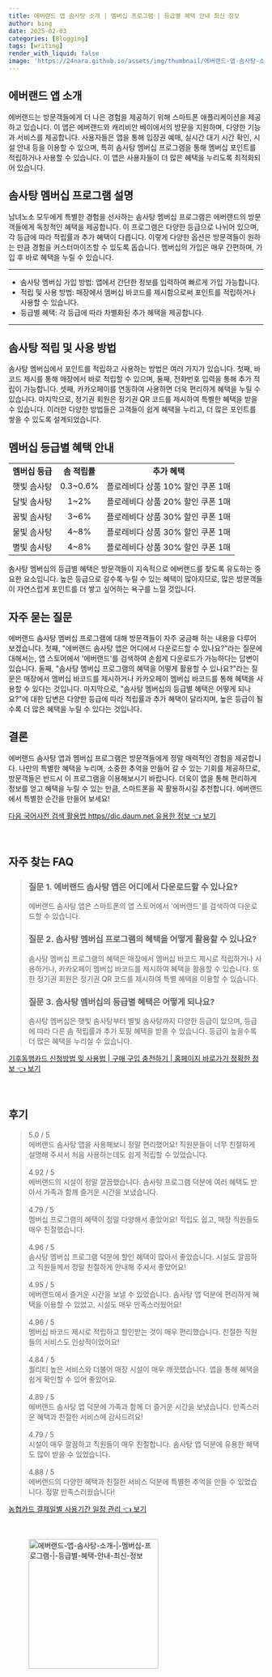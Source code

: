 ```yaml
---
title: 에버랜드 앱 솜사탕 소개 | 멤버십 프로그램 | 등급별 혜택 안내 최신 정보
author: bing
date: 2025-02-03
categories: [Blogging]
tags: [writing]
render_with_liquid: false
image: 'https://24nara.github.io/assets/img/thumbnail/에버랜드-앱-솜사탕-소개-|-멤버십-프로그램-|-등급별-혜택-안내-최신-정보.webp'
---
```



<h2 id='에버랜드 앱 소개'>에버랜드 앱 소개</h2>

<p>에버랜드는 방문객들에게 더 나은 경험을 제공하기 위해 스마트폰 애플리케이션을 제공하고 있습니다. 이 앱은 에버랜드와 캐리비안 베이에서의 방문을 지원하며, 다양한 기능과 서비스를 제공합니다. 사용자들은 앱을 통해 입장권 예매, 실시간 대기 시간 확인, 시설 안내 등을 이용할 수 있으며, 특히 솜사탕 멤버십 프로그램을 통해 멤버십 포인트를 적립하거나 사용할 수 있습니다. 이 앱은 사용자들이 더 많은 혜택을 누리도록 최적화되어 있습니다. </p>

<h2 id='솜사탕 멤버십 프로그램 설명'>솜사탕 멤버십 프로그램 설명</h2>

<p>남녀노소 모두에게 특별한 경험을 선사하는 솜사탕 멤버십 프로그램은 에버랜드의 방문객들에게 독창적인 혜택을 제공합니다. 이 프로그램은 다양한 등급으로 나뉘어 있으며, 각 등급에 따라 적립률과 추가 혜택이 다릅니다. 이렇게 다양한 옵션은 방문객들이 원하는 만큼 경험을 커스터마이즈할 수 있도록 돕습니다. 멤버십의 가입은 매우 간편하며, 가입 후 바로 혜택을 누릴 수 있습니다. </p>

<hr />

<ul>
    <li>솜사탕 멤버십 가입 방법: 앱에서 간단한 정보를 입력하여 빠르게 가입 가능합니다.</li>
    <li>적립 및 사용 방법: 매장에서 멤버십 바코드를 제시함으로써 포인트를 적립하거나 사용할 수 있습니다.</li>
    <li>등급별 혜택: 각 등급에 따라 차별화된 추가 혜택을 제공합니다.</li>
</ul>

<hr />

<h2 id='솜사탕 적립 및 사용 방법'>솜사탕 적립 및 사용 방법</h2>

<p>솜사탕 멤버십에서 포인트를 적립하고 사용하는 방법은 여러 가지가 있습니다. 첫째, 바코드 제시를 통해 매장에서 바로 적립할 수 있으며, 둘째, 전화번호 입력을 통해 추가 적립이 가능합니다. 셋째, 카카오페이를 연동하여 사용하면 더욱 편리하게 혜택을 누릴 수 있습니다. 마지막으로, 정기권 회원은 정기권 QR 코드를 제시하여 특별한 혜택을 받을 수 있습니다. 이러한 다양한 방법들은 고객들이 쉽게 혜택을 누리고, 더 많은 포인트를 쌓을 수 있도록 설계되었습니다. </p>

<h2 id='멤버십 등급별 혜택 안내'>멤버십 등급별 혜택 안내</h2>

<table>
    <tr>
        <td style="text-align: center; height: 17px;"><b>멤버십 등급</b></td>
        <td style="text-align: center; height: 17px;"><b>솜 적립률</b></td>
        <td style="text-align: center; height: 17px;"><b>추가 혜택</b></td>
    </tr>
    <tr>
        <td style="text-align: center; height: 17px;">햇빛 솜사탕</td>
        <td style="text-align: center; height: 17px;">0.3~0.6%</td>
        <td style="text-align: center; height: 17px;">플로레비다 상품 10% 할인 쿠폰 1매</td>
    </tr>
    <tr>
        <td style="text-align: center; height: 17px;">달빛 솜사탕</td>
        <td style="text-align: center; height: 17px;">1~2%</td>
        <td style="text-align: center; height: 17px;">플로레비다 상품 20% 할인 쿠폰 1매</td>
    </tr>
    <tr>
        <td style="text-align: center; height: 17px;">꿈빛 솜사탕</td>
        <td style="text-align: center; height: 17px;">3~6%</td>
        <td style="text-align: center; height: 17px;">플로레비다 상품 30% 할인 쿠폰 1매</td>
    </tr>
    <tr>
        <td style="text-align: center; height: 17px;">물빛 솜사탕</td>
        <td style="text-align: center; height: 17px;">4~8%</td>
        <td style="text-align: center; height: 17px;">플로레비다 상품 30% 할인 쿠폰 1매</td>
    </tr>
    <tr>
        <td style="text-align: center; height: 17px;">별빛 솜사탕</td>
        <td style="text-align: center; height: 17px;">4~8%</td>
        <td style="text-align: center; height: 17px;">플로레비다 상품 30% 할인 쿠폰 1매</td>
    </tr>
</table>

<p>솜사탕 멤버십의 등급별 혜택은 방문객들이 지속적으로 에버랜드를 찾도록 유도하는 중요한 요소입니다. 높은 등급으로 갈수록 누릴 수 있는 혜택이 많아지므로, 많은 방문객들이 자연스럽게 포인트를 더 쌓고 싶어하는 욕구를 느낄 것입니다.</p>

<h2 id='자주 묻는 질문'>자주 묻는 질문</h2>

<p>에버랜드 솜사탕 멤버십 프로그램에 대해 방문객들이 자주 궁금해 하는 내용을 다루어 보겠습니다. 첫째, "에버랜드 솜사탕 앱은 어디에서 다운로드할 수 있나요?"라는 질문에 대해서는, 앱 스토어에서 '에버랜드'를 검색하여 손쉽게 다운로드가 가능하다는 답변이 있습니다. 둘째, "솜사탕 멤버십 프로그램의 혜택을 어떻게 활용할 수 있나요?"라는 질문은 매장에서 멤버십 바코드를 제시하거나 카카오페이 멤버십 바코드를 통해 혜택을 사용할 수 있다는 것입니다. 마지막으로, "솜사탕 멤버십의 등급별 혜택은 어떻게 되나요?"에 대한 답변은 다양한 등급에 따라 적립률과 추가 혜택이 달라지며, 높은 등급이 될수록 더 많은 혜택을 누릴 수 있다는 것입니다.</p>

<h2 id='결론'>결론</h2>

<p>에버랜드 솜사탕 앱과 멤버십 프로그램은 방문객들에게 정말 매력적인 경험을 제공합니다. 나만의 특별한 혜택을 누리며, 소중한 추억을 만들어 갈 수 있는 기회를 제공하므로, 방문객들은 반드시 이 프로그램을 이용해보시기 바랍니다. 더욱이 앱을 통해 편리하게 정보를 얻고 혜택을 누릴 수 있는 만큼, 스마트폰을 꼭 활용하시길 추천합니다. 에버랜드에서 특별한 순간을 만들어 보세요!</p>


<p><a class="click-button" title="다음 국어사전 검색 활용법 https//dic.daum.net 유용한 정보" href="https://24nara.github.io/posts/%EB%8B%A4%EC%9D%8C-%EA%B5%AD%EC%96%B4%EC%82%AC%EC%A0%84-%EA%B2%80%EC%83%89-%ED%99%9C%EC%9A%A9%EB%B2%95-httpsdic.daum.net-%EC%9C%A0%EC%9A%A9%ED%95%9C-%EC%A0%95%EB%B3%B4/" rel="dofollow">다음 국어사전 검색 활용법 https//dic.daum.net 유용한 정보 👈 보기</a></p><br>
<h2 id='자주_찾는_FAQ'>자주 찾는 FAQ</h2>
<div itemscope="" itemtype="https://schema.org/FAQPage"> 
<blockquote> 
<div itemscope="" itemprop="mainEntity" itemtype="https://schema.org/Question"> 
<h3 itemprop="name">질문 1. 에버랜드 솜사탕 앱은 어디에서 다운로드할 수 있나요?</h3> 
<div itemscope="" itemprop="acceptedAnswer" itemtype="https://schema.org/Answer"> 
<span itemprop="text"> <p>에버랜드 솜사탕 앱은 스마트폰의 앱 스토어에서 '에버랜드'를 검색하여 다운로드할 수 있습니다.</p> </span> 
</div> 
</div> 

<div itemscope="" itemprop="mainEntity" itemtype="https://schema.org/Question"> 
<h3 itemprop="name">질문 2. 솜사탕 멤버십 프로그램의 혜택을 어떻게 활용할 수 있나요?</h3> 
<div itemscope="" itemprop="acceptedAnswer" itemtype="https://schema.org/Answer"> 
<span itemprop="text"> <p>솜사탕 멤버십 프로그램의 혜택은 매장에서 멤버십 바코드 제시로 적립하거나 사용하거나, 카카오페이 멤버십 바코드를 제시하여 혜택을 활용할 수 있습니다. 또한 정기권 회원은 정기권 QR 코드를 제시하여 특별 혜택을 이용할 수 있습니다.</p> </span> 
</div> 
</div> 

<div itemscope="" itemprop="mainEntity" itemtype="https://schema.org/Question"> 
<h3 itemprop="name">질문 3. 솜사탕 멤버십의 등급별 혜택은 어떻게 되나요?</h3> 
<div itemscope="" itemprop="acceptedAnswer" itemtype="https://schema.org/Answer"> 
<span itemprop="text"> <p>솜사탕 멤버십은 햇빛 솜사탕부터 별빛 솜사탕까지 다양한 등급이 있으며, 등급에 따라 다른 솜 적립률과 추가 토핑 혜택을 받을 수 있습니다. 등급이 높을수록 더 많은 혜택을 누리실 수 있습니다.</p> </span> 
</div> 
</div> 
</blockquote> 
</div>
<p><a class="click-button" title="기후동행카드 신청방법 및 사용법 | 구매 구입 충전하기 | 홈페이지 바로가기 정확한 정보" href="https://24nara.github.io/posts/%EA%B8%B0%ED%9B%84%EB%8F%99%ED%96%89%EC%B9%B4%EB%93%9C-%EC%8B%A0%EC%B2%AD%EB%B0%A9%EB%B2%95-%EB%B0%8F-%EC%82%AC%EC%9A%A9%EB%B2%95-%EA%B5%AC%EB%A7%A4-%EA%B5%AC%EC%9E%85-%EC%B6%A9%EC%A0%84%ED%95%98%EA%B8%B0-%ED%99%88%ED%8E%98%EC%9D%B4%EC%A7%80-%EB%B0%94%EB%A1%9C%EA%B0%80%EA%B8%B0-%EC%A0%95%ED%99%95%ED%95%9C-%EC%A0%95%EB%B3%B4/" rel="dofollow">기후동행카드 신청방법 및 사용법 | 구매 구입 충전하기 | 홈페이지 바로가기 정확한 정보 👈 보기</a></p><br>
<h2 id='후기'>후기</h2>
<div itemscope itemtype="https://schema.org/Product">
  <blockquote>
  <div itemprop="review" itemscope itemtype="https://schema.org/Review">
      <div itemprop="reviewRating" itemscope itemtype="https://schema.org/Rating"> <span itemprop="ratingValue">5.0</span> / <span itemprop="bestRating">5</span> </div>
      <span itemprop="reviewBody">에버랜드 솜사탕 앱을 사용해보니 정말 편리했어요! 직원분들이 너무 친절하게 설명해 주셔서 처음 사용하는데도 쉽게 적립할 수 있었습니다.</span>
  </div>
  <br>
  <div itemprop="review" itemscope itemtype="https://schema.org/Review">
      <div itemprop="reviewRating" itemscope itemtype="https://schema.org/Rating"> <span itemprop="ratingValue">4.92</span> / <span itemprop="bestRating">5</span> </div>
      <span itemprop="reviewBody">에버랜드의 시설이 정말 깔끔했습니다. 솜사탕 프로그램 덕분에 여러 혜택도 받아서 가족과 함께 즐거운 시간을 보냈습니다.</span>
  </div>
  <br>
  <div itemprop="review" itemscope itemtype="https://schema.org/Review">
      <div itemprop="reviewRating" itemscope itemtype="https://schema.org/Rating"> <span itemprop="ratingValue">4.79</span> / <span itemprop="bestRating">5</span> </div>
      <span itemprop="reviewBody">멤버십 프로그램의 혜택이 정말 다양해서 좋았어요! 적립도 쉽고, 매장 직원들도 매우 친절했습니다.</span>
  </div>
  <br>
  <div itemprop="review" itemscope itemtype="https://schema.org/Review">
      <div itemprop="reviewRating" itemscope itemtype="https://schema.org/Rating"> <span itemprop="ratingValue">4.96</span> / <span itemprop="bestRating">5</span> </div>
      <span itemprop="reviewBody">솜사탕 멤버십 프로그램 덕분에 할인 혜택이 많아서 좋았습니다. 시설도 깔끔하고 직원들께서 정말 친절하게 안내해 주셔서 좋았어요!</span>
  </div>
  <br>
  <div itemprop="review" itemscope itemtype="https://schema.org/Review">
      <div itemprop="reviewRating" itemscope itemtype="https://schema.org/Rating"> <span itemprop="ratingValue">4.95</span> / <span itemprop="bestRating">5</span> </div>
      <span itemprop="reviewBody">에버랜드에서 즐거운 시간을 보낼 수 있었습니다. 솜사탕 앱 덕분에 편리하게 혜택을 이용할 수 있었고, 시설도 매우 만족스러웠어요!</span>
  </div>
  <br>
  <div itemprop="review" itemscope itemtype="https://schema.org/Review">
      <div itemprop="reviewRating" itemscope itemtype="https://schema.org/Rating"> <span itemprop="ratingValue">4.96</span> / <span itemprop="bestRating">5</span> </div>
      <span itemprop="reviewBody">멤버십 바코드 제시로 적립하고 할인받는 것이 매우 편리했습니다. 친절한 직원들의 서비스도 인상적이었어요!</span>
  </div>
  <br>
  <div itemprop="review" itemscope itemtype="https://schema.org/Review">
      <div itemprop="reviewRating" itemscope itemtype="https://schema.org/Rating"> <span itemprop="ratingValue">4.84</span> / <span itemprop="bestRating">5</span> </div>
      <span itemprop="reviewBody">퀄리티 높은 서비스와 더불어 매장 시설이 매우 깨끗했습니다. 앱을 통해 혜택을 쉽게 확인할 수 있어 좋았어요.</span>
  </div>
  <br>
  <div itemprop="review" itemscope itemtype="https://schema.org/Review">
      <div itemprop="reviewRating" itemscope itemtype="https://schema.org/Rating"> <span itemprop="ratingValue">4.89</span> / <span itemprop="bestRating">5</span> </div>
      <span itemprop="reviewBody">에버랜드 솜사탕 앱 덕분에 가족과 함께 더 즐거운 시간을 보냈습니다. 만족스러운 혜택과 친절한 서비스에 감사드려요!</span>
  </div>
  <br>
  <div itemprop="review" itemscope itemtype="https://schema.org/Review">
      <div itemprop="reviewRating" itemscope itemtype="https://schema.org/Rating"> <span itemprop="ratingValue">4.79</span> / <span itemprop="bestRating">5</span> </div>
      <span itemprop="reviewBody">시설이 매우 깔끔하고 직원들이 매우 친절합니다. 솜사탕 앱 덕분에 유용한 혜택도 많이 받을 수 있었습니다.</span>
  </div>
  <br>
  <div itemprop="review" itemscope itemtype="https://schema.org/Review">
      <div itemprop="reviewRating" itemscope itemtype="https://schema.org/Rating"> <span itemprop="ratingValue">4.88</span> / <span itemprop="bestRating">5</span> </div>
      <span itemprop="reviewBody">에버랜드의 다양한 혜택과 친절한 서비스 덕분에 특별한 추억을 만들 수 있었습니다. 정말 만족스러웠습니다!</span>
  </div>
  </blockquote>
</div>
<p><a class="click-button" title="농협카드 결제일별 사용기간 일정 관리" href="https://24nara.github.io/posts/%EB%86%8D%ED%98%91%EC%B9%B4%EB%93%9C-%EA%B2%B0%EC%A0%9C%EC%9D%BC%EB%B3%84-%EC%82%AC%EC%9A%A9%EA%B8%B0%EA%B0%84-%EC%9D%BC%EC%A0%95-%EA%B4%80%EB%A6%AC/" rel="dofollow">농협카드 결제일별 사용기간 일정 관리 👈 보기</a></p><br>
<figure class="image"><img src="https://24nara.github.io/assets/img/thumbnail/에버랜드-앱-솜사탕-소개-|-멤버십-프로그램-|-등급별-혜택-안내-최신-정보.webp" alt="에버랜드-앱-솜사탕-소개-|-멤버십-프로그램-|-등급별-혜택-안내-최신-정보" width="256" height="256"></figure>